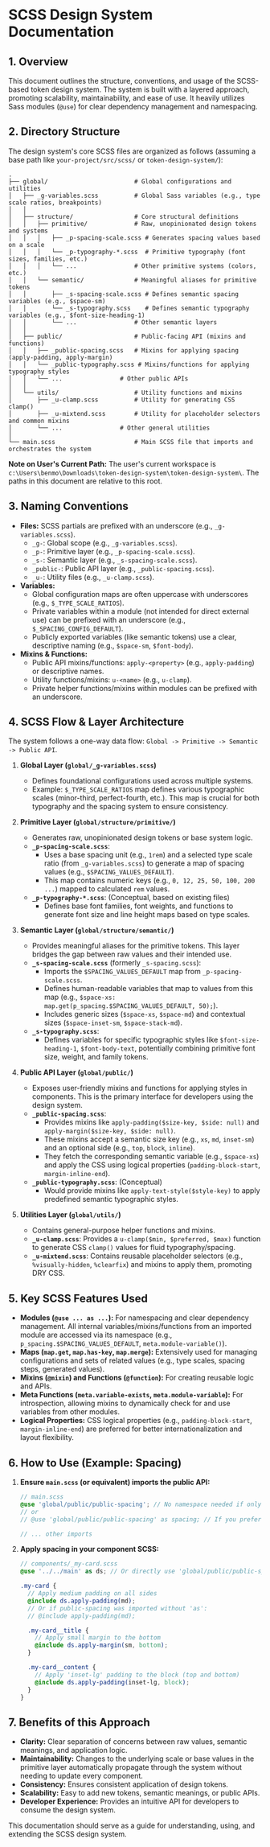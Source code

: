 # SCSS Design System Documentation

## 1. Overview

This document outlines the structure, conventions, and usage of the SCSS-based token design system. The system is built with a layered approach, promoting scalability, maintainability, and ease of use. It heavily utilizes Sass modules (`@use`) for clear dependency management and namespacing.

## 2. Directory Structure

The design system's core SCSS files are organized as follows (assuming a base path like `your-project/src/scss/` or `token-design-system/`):

```
.
├── global/                        # Global configurations and utilities
│   ├── _g-variables.scss          # Global Sass variables (e.g., type scale ratios, breakpoints)
│   │
│   ├── structure/                 # Core structural definitions
│   │   ├── primitive/             # Raw, unopinionated design tokens and systems
│   │   │   ├── _p-spacing-scale.scss # Generates spacing values based on a scale
│   │   │   └── _p-typography-*.scss  # Primitive typography (font sizes, families, etc.)
│   │   │   └── ...                # Other primitive systems (colors, etc.)
│   │   └── semantic/              # Meaningful aliases for primitive tokens
│   │       ├── _s-spacing-scale.scss # Defines semantic spacing variables (e.g., $space-sm)
│   │       └── _s-typography.scss    # Defines semantic typography variables (e.g., $font-size-heading-1)
│   │       └── ...                # Other semantic layers
│   │
│   ├── public/                    # Public-facing API (mixins and functions)
│   │   ├── _public-spacing.scss   # Mixins for applying spacing (apply-padding, apply-margin)
│   │   └── _public-typography.scss # Mixins/functions for applying typography styles
│   │   └── ...                # Other public APIs
│   │
│   └── utils/                     # Utility functions and mixins
│       ├── _u-clamp.scss          # Utility for generating CSS clamp()
│       ├── _u-mixtend.scss        # Utility for placeholder selectors and common mixins
│       └── ...                # Other general utilities
│
└── main.scss                      # Main SCSS file that imports and orchestrates the system
```

**Note on User's Current Path:** The user's current workspace is `c:\Users\benmo\Downloads\token-design-system\token-design-system\`. The paths in this document are relative to this root.

## 3. Naming Conventions

*   **Files:** SCSS partials are prefixed with an underscore (e.g., `_g-variables.scss`).
    *   `_g-`: Global scope (e.g., `_g-variables.scss`).
    *   `_p-`: Primitive layer (e.g., `_p-spacing-scale.scss`).
    *   `_s-`: Semantic layer (e.g., `_s-spacing-scale.scss`).
    *   `_public-`: Public API layer (e.g., `_public-spacing.scss`).
    *   `_u-`: Utility files (e.g., `_u-clamp.scss`).
*   **Variables:**
    *   Global configuration maps are often uppercase with underscores (e.g., `$_TYPE_SCALE_RATIOS`).
    *   Private variables within a module (not intended for direct external use) can be prefixed with an underscore (e.g., `$_SPACING_CONFIG_DEFAULT`).
    *   Publicly exported variables (like semantic tokens) use a clear, descriptive naming (e.g., `$space-sm`, `$font-body`).
*   **Mixins & Functions:**
    *   Public API mixins/functions: `apply-<property>` (e.g., `apply-padding`) or descriptive names.
    *   Utility functions/mixins: `u-<name>` (e.g., `u-clamp`).
    *   Private helper functions/mixins within modules can be prefixed with an underscore.

## 4. SCSS Flow & Layer Architecture

The system follows a one-way data flow: `Global -> Primitive -> Semantic -> Public API`.

1.  **Global Layer (`global/_g-variables.scss`)**
    *   Defines foundational configurations used across multiple systems.
    *   Example: `$_TYPE_SCALE_RATIOS` map defines various typographic scales (minor-third, perfect-fourth, etc.). This map is crucial for both typography and the spacing system to ensure consistency.

2.  **Primitive Layer (`global/structure/primitive/`)**
    *   Generates raw, unopinionated design tokens or base system logic.
    *   **`_p-spacing-scale.scss`**:
        *   Uses a base spacing unit (e.g., `1rem`) and a selected type scale ratio (from `_g-variables.scss`) to generate a map of spacing values (e.g., `$SPACING_VALUES_DEFAULT`).
        *   This map contains numeric keys (e.g., `0, 12, 25, 50, 100, 200 ...`) mapped to calculated `rem` values.
    *   **`_p-typography-*.scss`**: (Conceptual, based on existing files)
        *   Defines base font families, font weights, and functions to generate font size and line height maps based on type scales.

3.  **Semantic Layer (`global/structure/semantic/`)**
    *   Provides meaningful aliases for the primitive tokens. This layer bridges the gap between raw values and their intended use.
    *   **`_s-spacing-scale.scss`** (formerly `_s-spacing.scss`):
        *   Imports the `$SPACING_VALUES_DEFAULT` map from `_p-spacing-scale.scss`.
        *   Defines human-readable variables that map to values from this map (e.g., `$space-xs: map.get(p_spacing.$SPACING_VALUES_DEFAULT, 50);`).
        *   Includes generic sizes (`$space-xs`, `$space-md`) and contextual sizes (`$space-inset-sm`, `$space-stack-md`).
    *   **`_s-typography.scss`**:
        *   Defines variables for specific typographic styles like `$font-size-heading-1`, `$font-body-text`, potentially combining primitive font size, weight, and family tokens.

4.  **Public API Layer (`global/public/`)**
    *   Exposes user-friendly mixins and functions for applying styles in components. This is the primary interface for developers using the design system.
    *   **`_public-spacing.scss`**:
        *   Provides mixins like `apply-padding($size-key, $side: null)` and `apply-margin($size-key, $side: null)`.
        *   These mixins accept a semantic size key (e.g., `xs`, `md`, `inset-sm`) and an optional side (e.g., `top`, `block`, `inline`).
        *   They fetch the corresponding semantic variable (e.g., `$space-xs`) and apply the CSS using logical properties (`padding-block-start`, `margin-inline-end`).
    *   **`_public-typography.scss`**: (Conceptual)
        *   Would provide mixins like `apply-text-style($style-key)` to apply predefined semantic typographic styles.

5.  **Utilities Layer (`global/utils/`)**
    *   Contains general-purpose helper functions and mixins.
    *   **`_u-clamp.scss`**: Provides a `u-clamp($min, $preferred, $max)` function to generate CSS `clamp()` values for fluid typography/spacing.
    *   **`_u-mixtend.scss`**: Contains reusable placeholder selectors (e.g., `%visually-hidden`, `%clearfix`) and mixins to apply them, promoting DRY CSS.

## 5. Key SCSS Features Used

*   **Modules (`@use ... as ...`):** For namespacing and clear dependency management. All internal variables/mixins/functions from an imported module are accessed via its namespace (e.g., `p_spacing.$SPACING_VALUES_DEFAULT`, `meta.module-variable()`).
*   **Maps (`map.get`, `map.has-key`, `map.merge`):** Extensively used for managing configurations and sets of related values (e.g., type scales, spacing steps, generated values).
*   **Mixins (`@mixin`) and Functions (`@function`):** For creating reusable logic and APIs.
*   **Meta Functions (`meta.variable-exists`, `meta.module-variable`):** For introspection, allowing mixins to dynamically check for and use variables from other modules.
*   **Logical Properties:** CSS logical properties (e.g., `padding-block-start`, `margin-inline-end`) are preferred for better internationalization and layout flexibility.

## 6. How to Use (Example: Spacing)

1.  **Ensure `main.scss` (or equivalent) imports the public API:**
    ```scss
    // main.scss
    @use 'global/public/public-spacing'; // No namespace needed if only using mixins
    // or
    // @use 'global/public/public-spacing' as spacing; // If you prefer to namespace mixin calls

    // ... other imports
    ```

2.  **Apply spacing in your component SCSS:**
    ```scss
    // components/_my-card.scss
    @use '../../main' as ds; // Or directly use 'global/public/public-spacing'

    .my-card {
      // Apply medium padding on all sides
      @include ds.apply-padding(md);
      // Or if public-spacing was imported without 'as':
      // @include apply-padding(md);

      .my-card__title {
        // Apply small margin to the bottom
        @include ds.apply-margin(sm, bottom);
      }

      .my-card__content {
        // Apply 'inset-lg' padding to the block (top and bottom)
        @include ds.apply-padding(inset-lg, block);
      }
    }
    ```

## 7. Benefits of this Approach

*   **Clarity:** Clear separation of concerns between raw values, semantic meanings, and application logic.
*   **Maintainability:** Changes to the underlying scale or base values in the primitive layer automatically propagate through the system without needing to update every component.
*   **Consistency:** Ensures consistent application of design tokens.
*   **Scalability:** Easy to add new tokens, semantic meanings, or public APIs.
*   **Developer Experience:** Provides an intuitive API for developers to consume the design system.

This documentation should serve as a guide for understanding, using, and extending the SCSS design system.